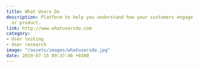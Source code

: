 ```yaml
---
title: What Users Do
description: Platform to help you understand how your customers engage with your website
  or product.
link: http://www.whatusersdo.com
category:
- User testing
- User research
image: "/assets/images/whatusersdo.jpg"
date: 2019-07-15 09:37:46 +0100
---
```

